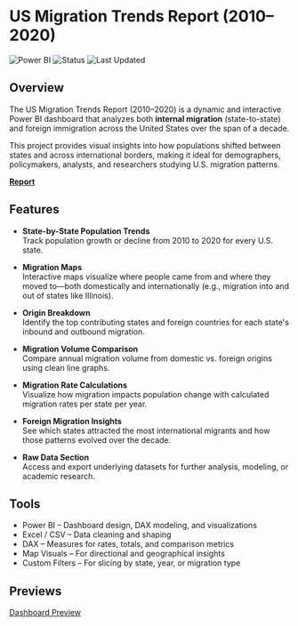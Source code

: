 # US Migration Trends Report (2010–2020)

![Power BI](https://img.shields.io/badge/Powered_by-PowerBI-blue)
![Status](https://img.shields.io/badge/status-Complete-brightgreen)
![Last Updated](https://img.shields.io/badge/last%20updated-July%202025-blue)

## Overview

The US Migration Trends Report (2010–2020) is a dynamic and interactive Power BI dashboard that analyzes both **internal migration** (state-to-state) and foreign immigration across the United States over the span of a decade.

This project provides visual insights into how populations shifted between states and across international borders, making it ideal for demographers, policymakers, analysts, and researchers studying U.S. migration patterns.

[**Report**](https://app.powerbi.com/groups/me/reports/2726c111-6fb8-4c94-a66b-9542000b6e02/94e52e4af6aa53c4d124?experience=power-bi)

## Features

- **State-by-State Population Trends**  
  Track population growth or decline from 2010 to 2020 for every U.S. state.

- **Migration Maps**  
  Interactive maps visualize where people came from and where they moved to—both domestically and internationally (e.g., migration into and out of states like Illinois).

- **Origin Breakdown**  
  Identify the top contributing states and foreign countries for each state's inbound and outbound migration.

- **Migration Volume Comparison**  
  Compare annual migration volume from domestic vs. foreign origins using clean line graphs.

- **Migration Rate Calculations**  
  Visualize how migration impacts population change with calculated migration rates per state per year.

- **Foreign Migration Insights**  
  See which states attracted the most international migrants and how those patterns evolved over the decade.

- **Raw Data Section**  
  Access and export underlying datasets for further analysis, modeling, or academic research.

## Tools

- Power BI – Dashboard design, DAX modeling, and visualizations  
- Excel / CSV – Data cleaning and shaping  
- DAX – Measures for rates, totals, and comparison metrics  
- Map Visuals – For directional and geographical insights  
- Custom Filters – For slicing by state, year, or migration type

## Previews
[Dashboard Preview](images/migration-dashboard-preview.png)
